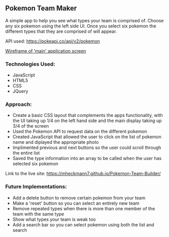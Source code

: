 ## Pokemon Team Maker 

A simple app to help you see what types your team is comprised of. Choose any six pokemon using the left side UI. Once you select six pokemon the different types that they are comprised of will appear. 

API used: https://pokeapi.co/api/v2/pokemon 

[Wireframe of 'main' application screen](https://i.imgur.com/ymGelkh.png)

### Technologies Used: 
- JavaScript 
- HTML5
- CSS 
- JQuery 

### Approach: 
- Create a basic CSS layout that complements the apps functionality, with the UI taking up 1/4 on the left hand side and the main display taking up 3/4 of the screen 
- Used the Pokemon API to request data on the different pokemon 
- Created JavaScript that allowed the user to click on the list of pokemon name and diplayed the appropriate photo
- Implimented previous and next buttons so the user could scroll through the entire list
- Saved the type information into an array to be called when the user has selected six pokemon 

Link to the live site: https://mheckmann7.github.io/Pokemon-Team-Builder/

### Future Implementations: 
- Add a delete button to remove certain pokemon from your team 
- Make a 'reset' button so you can select an entirely new team
- Remove repeated types when there is more than one member of the team with the same type
- Show what types your team is weak too 
- Add a search bar so you can select pokemon using both the list and search